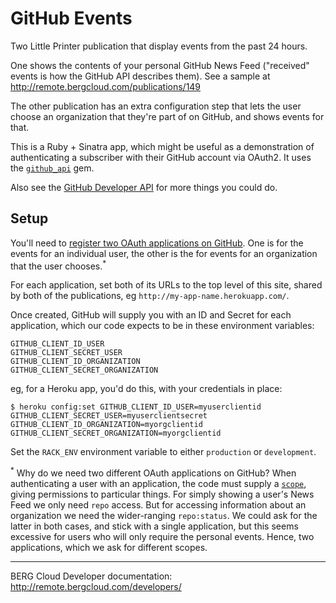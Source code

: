 # GitHub Events

Two Little Printer publication that display events from the past 24 hours. 

One shows the contents of your personal GitHub News Feed ("received" events is how the GitHub API describes them). See a sample at http://remote.bergcloud.com/publications/149

The other publication has an extra configuration step that lets the user choose an organization that they're part of on GitHub, and shows events for that.

This is a Ruby + Sinatra app, which might be useful as a demonstration of authenticating a subscriber with their GitHub account via OAuth2. It uses the [`github_api`](https://github.com/peter-murach/github/) gem.

Also see the [GitHub Developer API](http://developer.github.com/) for more things you could do.

## Setup

You'll need to [register two OAuth applications on GitHub](https://github.com/settings/applications/new). One is for the events for an individual user, the other is the for events for an organization that the user chooses.<sup>*</sup>

For each application, set both of its URLs to the top level of this site, shared by both of the publications, eg `http://my-app-name.herokuapp.com/`. 

Once created, GitHub will supply you with an ID and Secret for each application, which our code expects to be in these environment variables:

    GITHUB_CLIENT_ID_USER
    GITHUB_CLIENT_SECRET_USER
    GITHUB_CLIENT_ID_ORGANIZATION
    GITHUB_CLIENT_SECRET_ORGANIZATION

eg, for a Heroku app, you'd do this, with your credentials in place:

    $ heroku config:set GITHUB_CLIENT_ID_USER=myuserclientid GITHUB_CLIENT_SECRET_USER=myuserclientsecret GITHUB_CLIENT_ID_ORGANIZATION=myorgclientid GITHUB_CLIENT_SECRET_ORGANIZATION=myorgclientid

Set the `RACK_ENV` environment variable to either `production` or `development`.

<sup>*</sup> Why do we need two different OAuth applications on GitHub? When authenticating a user with an application, the code must supply a [`scope`](http://developer.github.com/v3/oauth/#scopes), giving permissions to particular things. For simply showing a user's News Feed we only need `repo` access. But for accessing information about an organization we need the wider-ranging `repo:status`. We could ask for the latter in both cases, and stick with a single application, but this seems excessive for users who will only require the personal events. Hence, two applications, which we ask for different scopes.

----

BERG Cloud Developer documentation: http://remote.bergcloud.com/developers/
